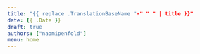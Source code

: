 ```yaml
---
title: "{{ replace .TranslationBaseName "-" " " | title }}"
date: {{ .Date }}
draft: true
authors: ["naomipenfold"]
menu: home
---
```


